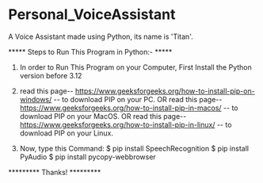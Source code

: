 # Personal_VoiceAssistant
A Voice Assistant made using Python, its name is 'Titan'.

***** Steps to Run This Program in Python:- *****

1) In order to Run This Program on your Computer, First Install the Python version before 3.12
 
2) read this page--            https://www.geeksforgeeks.org/how-to-install-pip-on-windows/          -- to download PIP on your PC.
                                                        OR
   read this page--            https://www.geeksforgeeks.org/how-to-install-pip-in-macos/          -- to download PIP on your MacOS.
                                                        OR
   read this page--            https://www.geeksforgeeks.org/how-to-install-pip-in-linux/          -- to download PIP on your Linux.
   
3) Now, type this Command:
   $ pip install SpeechRecognition
   $ pip install PyAudio
   $ pip install pycopy-webbrowser
  
 ********* Thanks! *********
